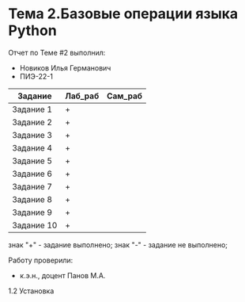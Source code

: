 # Тема 2.Базовые операции языка Python
Отчет по Теме #2 выполнил:
- Новиков Илья Германович
- ПИЭ-22-1

| Задание    | Лаб_раб| Сам_раб|
|------------|--------|--------|
| Задание 1  | +      |        |
| Задание 2  | +      |        |
| Задание 3  | +      |        |
| Задание 4  | +      |        |
| Задание 5  | +      |        |
| Задание 6  | +      |        |
| Задание 7  | +      |        |
| Задание 8  | +      |        |
| Задание 9  | +      |        |
| Задание 10 | +      |        |


знак "+" - задание выполнено; знак "-" - задание не выполнено;

Работу проверили:
- к.э.н., доцент Панов М.А.

1.2 Установка


